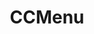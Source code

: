 ---
codehost: https://github.com/erikdoe/ccmenu
logohandle: ccmenu
sort: ccmenu
title: CCMenu
website: http://ccmenu.org/
---